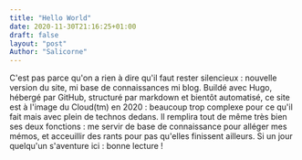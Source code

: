 ```yaml
---
title: "Hello World"
date: 2020-11-30T21:16:25+01:00
draft: false
layout: "post"
Author: "Salicorne"
---
```


C'est pas parce qu'on a rien à dire qu'il faut rester silencieux : nouvelle version du site, mi base de connaissances mi blog. Buildé avec Hugo, hébergé par GitHub, structuré par markdown et bientôt automatisé, ce site est à l'image du Cloud(tm) en 2020 : beaucoup trop complexe pour ce qu'il fait mais avec plein de technos dedans. Il remplira tout de même très bien ses deux fonctions : me servir de base de connaissance pour alléger mes mémos, et acceuillir des rants pour pas qu'elles finissent ailleurs. Si un jour quelqu'un s'aventure ici : bonne lecture !